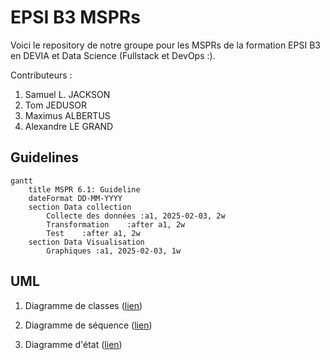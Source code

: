 # EPSI B3 MSPRs

Voici le repository de notre groupe pour les MSPRs de la formation EPSI B3 en DEVIA et Data Science (Fullstack et DevOps :).

Contributeurs :

1. Samuel L. JACKSON
2. Tom JEDUSOR
3. Maximus ALBERTUS
4. Alexandre LE GRAND

## Guidelines

```mermaid
gantt
    title MSPR 6.1: Guideline
    dateFormat DD-MM-YYYY
    section Data collection
        Collecte des données :a1, 2025-02-03, 2w
        Transformation    :after a1, 2w
        Test    :after a1, 2w
    section Data Visualisation
        Graphiques :a1, 2025-02-03, 1w
```

## UML

1. Diagramme de classes ([lien](docs/UML/class-diagram.md))

2. Diagramme de séquence ([lien](docs/UML/sequence-diagram.md))

3. Diagramme d'état ([lien](docs/UML/state-diagram.md))